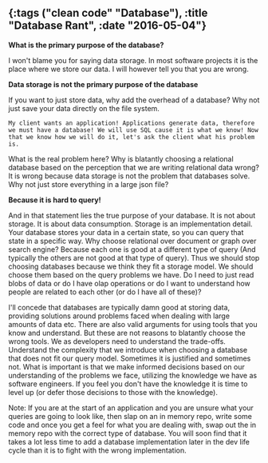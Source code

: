 {:tags ("clean code" "Database"), :title "Database Rant", :date "2016-05-04"}
-----
**What is the primary purpose of the database?**

I won't blame you for saying data storage. In most software projects it is the place where we store our data. I will however tell you that you are wrong. 

**Data storage is not the primary purpose of the database**

If you want to just store data, why add the overhead of a database? Why not just save your data directly on the file system. 

`My client wants an application! Applications generate data, therefore we must have a database! We will use SQL cause it is what we know! Now that we know how we will do it, let's ask the client what his problem is.`

What is the real problem here? Why is blatantly choosing a relational database based on the perception that we are writing relational data wrong? It is wrong because data storage is not the problem that databases solve. Why not just store everything in a large json file?

**Because it is hard to query!**

And in that statement lies the true purpose of your database. It is not about storage. It is about data consumption. Storage is an implementation detail. Your database stores your data in a certain state, so you can query that state in a specific way. Why choose relational over document or graph over search engine? Because each one is good at a different type of query (And typically the others are not good at that type of query). Thus we should stop choosing databases because we think they fit a storage model. We should choose them based on the query problems we have. Do I need to just read blobs of data or do I have olap operations or do I want to understand how people are related to each other (or do I have all of these)?

I'll concede that databases are typically damn good at storing data, providing solutions around problems faced when dealing with large amounts of data etc. There are also valid arguments for using tools that you know and understand. But these are not reasons to blatantly choose the wrong tools. We as developers need to understand the trade-offs. Understand the complexity that we introduce when choosing a database that does not fit our query model. Sometimes it is justified and sometimes not. What is important is that we make informed decisions based on our understanding of the problems we face, utilizing the knowledge we have as software engineers. If you feel you don't have the knowledge it is time to level up (or defer those decisions to those with the knowledge). 

Note: If you are at the start of an application and you are unsure what your queries are going to look like, then slap on an in memory repo, write some code and once you get a feel for what you are dealing with, swap out the in memory repo with the correct type of database. You will soon find that it takes a lot less time to add a database implementation later in the dev life cycle than it is to fight with the wrong implementation.


<a href="http://www.codeproject.com/script/Articles/BlogFeedList.aspx?amid=8804440" rel="tag" style="display:none">CodeProject</a>